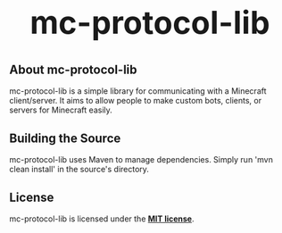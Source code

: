 <b><center><h1>mc-protocol-lib</h></center></b>
==========



<b>About mc-protocol-lib</b>
--------

mc-protocol-lib is a simple library for communicating with a Minecraft client/server. It aims to allow people to make custom bots, clients, or servers for Minecraft easily.


<b>Building the Source</b>
--------

mc-protocol-lib uses Maven to manage dependencies. Simply run 'mvn clean install' in the source's directory.


<b>License</b>
---------

mc-protocol-lib is licensed under the <b>[MIT license](http://www.opensource.org/licenses/mit-license.html)</b>.
